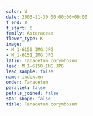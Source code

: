 ```yaml
---
color: W
date: 2003-11-30 00:00:00+00:00
f_end: 8
f_start: 6
family: Asteraceae
flower_type: K
image:
- M_1-6150_IMG.JPG
- M_1-6151_IMG.JPG
latin: Tanacetum corymbosum
lead: M_1-6150_IMG.JPG
lead_sample: false
name: index.en
order: Tanacetum
parallel: false
petals_joined: false
star_shape: false
title: Tanacetum corymbosum
---
```

